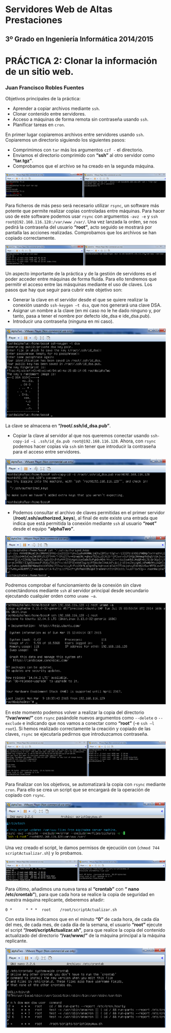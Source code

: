 Servidores Web de Altas Prestaciones
====================================
3º Grado en Ingeniería Informática 2014/2015
--------------------------------------------


# PRÁCTICA 2: Clonar la información de un sitio web.
### Juan Francisco Robles Fuentes

Objetivos principales de la práctica:
* Aprender a copiar archivos mediante `ssh`.
* Clonar contenido entre servidores.
* Acceso a máquinas de forma remota sin contraseña usando `ssh`.
* Planificar tareas en `cron`.

En primer lugar copiaremos archivos entre servidores usando `ssh`. Copiaremos un directorio siguiendo los siguientes pasos: 
* Comprimimos con `tar` más los argumentos `czf -` el directorio.
* Enviamos el directorio comprimido con **“ssh”** al otro servidor como **“tar.tgz”**. 
* Comprobamos que el archivo se ha creado en la segunda máquina.

![fichero_tar_enviado](Imagenes/fichero_tar_enviado.png)

Para ficheros de más peso será necesario utilizar `rsync`, un software más potente que permite realizar copias controladas entre máquinas. Para hacer uso de este software podemos usar `rsync` con argumentos `-avz -e` y `ssh root@192.168.116.128:/var/www /var/`. Una vez lanzada la orden, se nos pedirá la contraseña del usuario **“root”**, acto seguido se mostrará por pantalla las acciones realizadas. 
Comprobamos que los archivos se han copiado correctamente.

![copia_rsync](Imagenes/copia_rsync.png)

Un aspecto importante de la práctica y de la gestión de servidores es el poder acceder entre máquinas de forma fluida. Para ello tendremos que permitir el acceso entre las másquinas mediante el uso de claves. 
Los pasos que hay que seguir para cubrir este objetivo son: 
* Generar la clave en el servidor desde el que se quiere realizar la conexión usando `ssh-keygen –t dsa`, que nos generará una clave DSA. 
* Asignar un nombre a la clave (en mi caso no le he dado ninguno y, por tanto, pasa a tener el nombre por defecto ide_dsa e ide_dsa.pub).
* Introducir una contraseña (ninguna en mi caso).

![generando_dsa](Imagenes/generando_dsa.png)

La clave se almacena en **“/root/.ssh/id_dsa.pub”**. 

* Copiar la clave al servidor al que nos queremos conectar usando `ssh-copy-id –i .ssh/id_da.pub root@192.168.116.128`. Ahora, con `rsync` podemos hacer copias vía `ssh` sin tener que introducir la contraseña para el acceso entre servidores. 

![copiando_clave_dsa](Imagenes/copiando_clave_dsa.png)

* Podemos consultar el archivo de claves permitidas en el primer servidor (**/root/.ssh/authorized_keys**), al final de este existe una entrada que indica que está permitida la conexión mediante `ssh` al usuario **“root”** desde el equipo **“alphaTwo”**.

![confirmacion_acceso_dsa](Imagenes/confirmacion_acceso_dsa.png)

Podremos comprobar el funcionamiento de la conexión sin clave conectándonos mediante `ssh` al servidor principal desde secundario ejecutando cualquier orden como `uname –a`.

![prueba_conexion_dsa](Imagenes/prueba_conexion_dsa.png)

En este momento podemos volver a realizar la copia del directorio **“/var/www/”** con `rsync` pasándole nuevos argumentos como `--delete` o `-- exclude` e indicando que nos vamos a conectar como **“root”** (-e `ssh –l root`). Si hemos realizado correctamente la creación y copiado de las claves, `rsync` se ejecutaría pedirnos que introduzcamos contraseña.

![rsync_no_clave](Imagenes/rsync_no_clave.png)

Para finalizar con los objetivos, se automatizará la copia con `rsync` mediante `cron`. Para ello se crea un script que se encargará de la operación de copiado con `rsync`.

![script_sincron_www](Imagenes/script_sincron_www.png)

Una vez creado el script, le damos permisos de ejecución con (`chmod 744 scriptActualizar.sh`) y lo probamos.

![sincr_www](Imagenes/sincr_www.png)

Para último, añadimos una nueva tarea al **“crontab”** con **“ nano /etc/crontab”**), para que cada hora se realice la copia de seguridad en nuestra máquina replicante, deberemos añadir:

```
0 *      * * *  root    /root/scriptActualizar.sh
```

Con esta línea indicamos que en el minuto **“0”** de cada hora, de cada día del mes, de cada mes, de cada día de la semana, el usuario **“root”** ejecute el script **“/root/scriptActualizar.sh”**, para que realice la copia del contenido actualizado del directorio **“/var/www/”** de la máquina principal a la máquina replicante.

![modif_crontab](Imagenes/modif_crontab.png)
